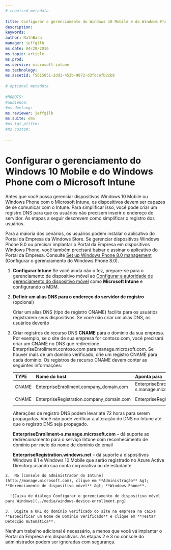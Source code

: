 ```yaml
---
# required metadata

title: Configurar o gerenciamento do Windows 10 Mobile e do Windows Phone com o Microsoft Intune | Microsoft Intune
description:
keywords:
author: NathBarn
manager: jeffgilb
ms.date: 04/28/2016
ms.topic: article
ms.prod:
ms.service: microsoft-intune
ms.technology:
ms.assetid: f5615051-2dd1-453b-9872-d3fdcefb2cb8

# optional metadata

#ROBOTS:
#audience:
#ms.devlang:
ms.reviewer: jeffgilb
ms.suite: ems
#ms.tgt_pltfrm:
#ms.custom:

---
```



# Configurar o gerenciamento do Windows 10 Mobile e do Windows Phone com o Microsoft Intune
Antes que você possa gerenciar dispositivos Windows 10 Mobile ou Windows Phone com o Microsoft Intune, os dispositivos devem ser capazes de se comunicar com o Intune. Para simplificar isso, você pode criar um registro DNS para que os usuários não precisem inserir o endereço do servidor. As etapas a seguir descrevem como simplificar o registro dos usuários.  

Para a maioria dos cenários, os usuários podem instalar o aplicativo do Portal da Empresa da Windows Store. Se gerenciar dispositivos Windows Phone 8.0 ou precisar implantar o Portal da Empresa em dispositivos Windows Phone, você também precisará baixar e assinar o aplicativo do Portal da Empresa. Consulte [Set up Windows Phone 8.0 management](set-up-windows-phone-8.0-management-with-microsoft-intune.md) (Configurar o gerenciamento do Windows Phone 8.0).

1.  **Configurar Intune** Se você ainda não o fez, prepare-se para o gerenciamento de dispositivo móvel ao [Configurar a autoridade de gerenciamento do dispositivo móvel](get-ready-to-enroll-devices-in-microsoft-intune.md#set-mobile-device-management-authority) como **Microsoft Intune** e configurando o MDM.

2.  **Definir um alias DNS para o endereço do servidor de registro** (opcional)

    Criar um alias DNS (tipo de registro CNAME) facilita para os usuários registrarem seus dispositivos. Se você não criar um alias DNS, os usuários deverão

  1.  Criar registros de recurso DNS **CNAME** para o domínio da sua empresa. Por exemplo, se o site de sua empresa for contoso.com, você precisará criar um CNAME no DNS que redirecione EnterpriseEnrollment.contoso.com para manage.microsoft.com. Se houver mais de um domínio verificado, crie um registro CNAME para cada domínio. Os registros de recurso CNAME devem conter as seguintes informações:

      |TYPE|Nome do host|Aponta para|TTL|
      |--------|-------------|-------------|-------|
      |CNAME|EnterpriseEnrollment.company_domain.com|EnterpriseEnrollment-s.manage.microsoft.com |1 hora|
      |CNAME|EnterpriseRegistration.company_domain.com|EnterpriseRegistration.windows.net|1 hora|

      Alterações de registro DNS podem levar até 72 horas para serem propagadas. Você não pode verificar a alteração do DNS no Intune até que o registro DNS seja propagado.

      **EnterpriseEnrollment-s.manage.microsoft.com** – dá suporte ao redirecionamento para o serviço Intune com reconhecimento de domínio por meio do nome de domínio do email

      **EnterpriseRegistration.windows.net** – dá suporte a dispositivos Windows 8.1 e Windows 10 Mobile que serão registrado no Azure Active Directory usando sua conta corporativa ou de estudante

    2.  No [console do administrador do Intune](http://manage.microsoft.com), clique em **Administração** &gt; **Gerenciamento de dispositivo móvel** &gt; **Windows Phone**.

      ![Caixa de diálogo Configurar o gerenciamento de dispositivo móvel para Windows](../media/windows-device-enrollment.png)

    3.  Digite a URL do domínio verificado do site na empresa na caixa **Especificar um Nome de Domínio Verificado** e clique em **Testar Detecção Automática**.



Nenhum trabalho adicional é necessário, a menos que você vá implantar o Portal da Empresa em dispositivos.  As etapas 2 e 3 no console do administrador podem ser ignoradas com segurança.


<!--HONumber=May16_HO2-->


